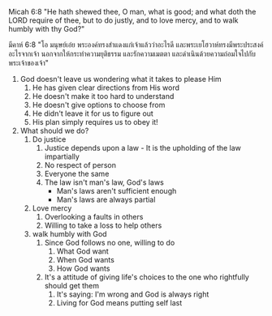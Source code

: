 Micah 6:8 "He hath shewed thee, O man, what is good; and what doth the LORD require of thee, but to do justly, and to love mercy, and to walk humbly with thy God?"

มีคาห์ 6:8 "โอ มนุษย์เอ๋ย พระองค์ทรงสำแดงแก่เจ้าแล้วว่าอะไรดี และพระเยโฮวาห์ทรงมีพระประสงค์อะไรจากเจ้า นอกจากให้กระทำความยุติธรรม และรักความเมตตา และดำเนินด้วยความถ่อมใจไปกับพระเจ้าของเจ้า"

1. God doesn't leave us wondering what it takes to please Him
   1. He has given clear directions from His word
   2. He doesn't make it too hard to understand
   3. He doesn't give options to choose from
   4. He didn't leave it for us to figure out
   5. His plan simply requires us to obey it!
2. What should we do?
   1. Do justice
      1. Justice depends upon a law - It is the upholding of the law impartially
      2. No respect of person
      3. Everyone the same
      4. The law isn't man's law, God's laws
         - Man's laws aren't sufficient enough
         - Man's laws are always partial
   2. Love mercy
      1. Overlooking a faults in others
      2. Willing to take a loss to help others
   3. walk humbly with God
      1. Since God follows no one, willing to do 
         1. What God want
         2. When God wants
         3. How God wants
      2. It's a attitude of giving life's choices to the one who rightfully should get them
         1. It's saying: I'm wrong and God is always right
         2. Living for God means putting self last